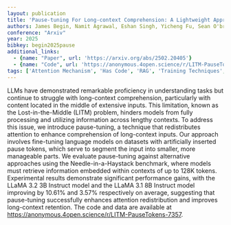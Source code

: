 ```yaml
---
layout: publication
title: 'Pause-tuning For Long-context Comprehension: A Lightweight Approach To LLM Attention Recalibration'
authors: James Begin, Namit Agrawal, Eshan Singh, Yicheng Fu, Sean O'brien, Vasu Sharma, Kevin Zhu
conference: "Arxiv"
year: 2025
bibkey: begin2025pause
additional_links:
  - {name: "Paper", url: 'https://arxiv.org/abs/2502.20405'}
  - {name: "Code", url: 'https://anonymous.4open.science/r/LITM-PauseTokens-7357'}
tags: ['Attention Mechanism', 'Has Code', 'RAG', 'Training Techniques', 'Model Architecture', 'Fine-Tuning', 'Reinforcement Learning', 'Pretraining Methods']
---
```

LLMs have demonstrated remarkable proficiency in understanding tasks but
continue to struggle with long-context comprehension, particularly with content
located in the middle of extensive inputs. This limitation, known as the
Lost-in-the-Middle (LITM) problem, hinders models from fully processing and
utilizing information across lengthy contexts. To address this issue, we
introduce pause-tuning, a technique that redistributes attention to enhance
comprehension of long-context inputs. Our approach involves fine-tuning
language models on datasets with artificially inserted pause tokens, which
serve to segment the input into smaller, more manageable parts. We evaluate
pause-tuning against alternative approaches using the Needle-in-a-Haystack
benchmark, where models must retrieve information embedded within contexts of
up to 128K tokens. Experimental results demonstrate significant performance
gains, with the LLaMA 3.2 3B Instruct model and the LLaMA 3.1 8B Instruct model
improving by 10.61% and 3.57% respectively on average, suggesting that
pause-tuning successfully enhances attention redistribution and improves
long-context retention. The code and data are available at
https://anonymous.4open.science/r/LITM-PauseTokens-7357.
